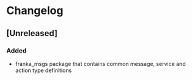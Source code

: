 # Changelog

## [Unreleased]
### Added
* franka_msgs package that contains common message, service and action type definitions
